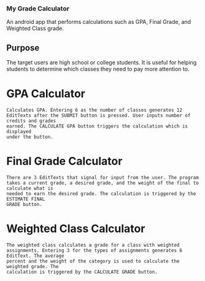 ### My Grade Calculator
An android app that performs calculations such as GPA, Final Grade, and Weighted Class grade. 
  
## Purpose
The target users are high school or college students. It is useful for helping students to determine which classes they need to pay more attention to.

# GPA Calculator
```
Calculates GPA. Entering 6 as the number of classes generates 12
EditTexts after the SUBMIT button is pressed. User inputs number of credits and grades
earned. The CALCULATE GPA button triggers the calculation which is displayed
under the button.
```

# Final Grade Calculator
```
There are 3 EditTexts that signal for input from the user. The program
takes a current grade, a desired grade, and the weight of the final to calculate what is
needed to earn the desired grade. The calculation is triggered by the ESTIMATE FINAL
GRADE button.
```

# Weighted Class Calculator
```
The weighted class calculates a grade for a class with weighted
assignments. Entering 3 for the types of assignments generates 6 EditText. The average
percent and the weight of the category is used to calculate the weighted grade. The
calculation is triggered by the CALCULATE GRADE button.
```
